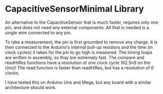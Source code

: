 # CapacitiveSensorMinimal Library

An alternative to the CapacitiveSensor that is much faster, requires only one pin, and does not need any external components. All that is needed is a single wire connected to any pin.

To take a measurement, the pin is first grounded to remove any charge. It is then connected to the Arduino's internal pull-up resistors and the time (in clock cycles) it takes for the pin to go high is measered. The timing loops are written in assembly, so thay are extremely fast. The compare and readHiRes functions have a resolution of one clock cycle (62.5nS on the Uno)! The read function is faster than readHiRes, but has a resolution of 6 clocks.

I have tested this on Arduino Uno and Mega, but any board with a similar architecture should work.
